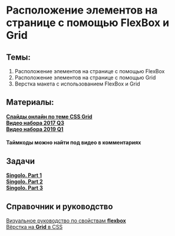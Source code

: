 # Расположение элементов на странице с помощью FlexBox и Grid

## Темы:  
1. Расположение элементов на странице с помощью FlexBox
2. Расположение элементов на странице с помощью Grid
3. Верстка макета с использованием FlexBox и Grid

## Материалы:  
[**Слайды онлайн по теме CSS Grid**](https://slides.com/sergeyshalyapin/deck#/ "CSS Grid")  
[**Видео набора 2017 Q3**](https://www.youtube.com/watch?v=k2GtDJKC6HQ "CSS Recipes and Layouts")  
[**Видео набора 2019 Q1**](https://www.youtube.com/watch?v=MlscLbyFbAI "Responsive Web Design. Flexbox. CSS Grid Layout")  

#### Таймкоды можно найти под видео в комментариях  

## Задачи  
[**Singolo. Part 1**](https://github.com/rolling-scopes-school/tasks/blob/master/tasks/markups/level-2/singolo/part-1/singolo-1-ru.md "Singolo. Part 1")  
[**Singolo. Part 2**](https://github.com/rolling-scopes-school/tasks/blob/master/tasks/markups/level-2/singolo/part-2/singolo-2-ru.md "Singolo. Part 2")  
[**Singolo. Part 3**](https://github.com/rolling-scopes-school/tasks/blob/master/tasks/markups/level-2/singolo/part-3/singolo-3-ru.md "Singolo. Part 3")  

## Справочник и руководство  
[Визуальное руководство по свойствам **flexbox**](https://webref.ru/layout/visual-guide-flexbox "webref")  
[Вёрстка на **Grid** в CSS](https://medium.com/@stasonmars/%D0%B2%D0%B5%CC%88%D1%80%D1%81%D1%82%D0%BA%D0%B0-%D0%BD%D0%B0-grid-%D0%B2-css-%D0%BF%D0%BE%D0%BB%D0%BD%D0%BE%D0%B5-%D1%80%D1%83%D0%BA%D0%BE%D0%B2%D0%BE%D0%B4%D1%81%D1%82%D0%B2%D0%BE-%D0%B8-%D1%81%D0%BF%D1%80%D0%B0%D0%B2%D0%BE%D1%87%D0%BD%D0%B8%D0%BA-220508316f8b "medium")  

